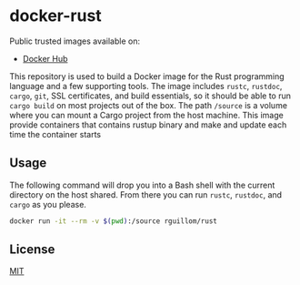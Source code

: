 # docker-rust

Public trusted images available on:

* [Docker Hub](https://hub.docker.com/r/rguillom/docker-rust/)

This repository is used to build a Docker image for the Rust programming language and a few supporting tools. The image includes `rustc`, `rustdoc`, `cargo`, `git`, SSL certificates, and build essentials, so it should be able to run `cargo build` on most projects out of the box. The path `/source` is a volume where you can mount a Cargo project from the host machine.
This image provide containers that contains rustup binary and make and update each time the container starts

## Usage

The following command will drop you into a Bash shell with the current directory on the host shared. From there you can run `rustc`, `rustdoc`, and `cargo` as you please.

``` bash
docker run -it --rm -v $(pwd):/source rguillom/rust
```

## License

[MIT](http://opensource.org/licenses/MIT)
